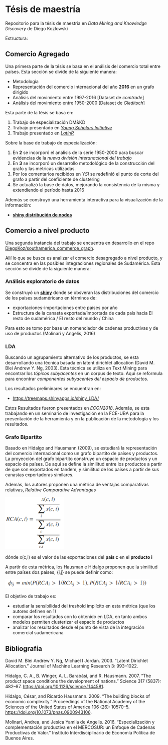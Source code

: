 # Tésis de maestría

Repositorio para la tésis de maestría en _Data Mining and Knowledge Discovery_ de Diego Kozlowski

Estructura:

## Comercio Agregado

Una primera parte de la tésis se basa en el análisis del comercio total entre países. Esta sección se divide de la siguiente manera:

- Metodologı́a
- Representación del comercio internacional del año __2016__ en un grafo dirigido
- Análisis del movimiento entre 1997-2016 [Dataset de _comtrade_]
- Análisis del movimiento entre 1950-2000 [Dataset de _Gleditsch_]

Esta parte de la tésis se basa en:

1. Trabajo de especialización DM&KD
2. Trabajo presentado en [_Young Scholars Initiative_](https://github.com/DiegoKoz/grafo_comercio_agregado/tree/YSI)
3. Trabajo presentado en [_LatinR_](https://github.com/DiegoKoz/grafo_comercio_agregado/tree/master)

Sobre la base de trabajo de especialización:

1. En __2__ se incorporó el análisis de la serie 1950-2000 para buscar evidencias de la _nueva división interanacional del trabajo_ 
2. En __3__ se incorporó un desarrollo metodológico de la construcción del grafo y las métricas utilizadas.
3. Por los comentarios recibidos en _YSI_ se redefinió el punto de corte del grafo a partir del coeficiente de clustering
4. Se actualizó la base de datos, mejorando la consistencia de la misma y extendiendo el período hasta 2016

Además se construyó una herramienta interactiva para la visualización de la información:

- [__shiny distribución de nodos__](https://diegokoz.shinyapps.io/Distribucion_nodos_wrdtrade/)


## Comercio a nivel producto

Una segunda instancia del trabajo se encuentra en desarrollo en el repo [DiegoKoz/southamerica_commerce_graph](https://github.com/DiegoKoz/southamerica_commerce_graph).

Allí lo que se busca es analizar el comercio desagregado a nivel producto, y se concentra en las posibles integraciones regionales de Sudamérica. Esta sección se divide de la siguiente manera:

### Análisis exploratorio de datos

Se construyó un [__shiny__](https://treemaps.shinyapps.io/treemaps/) donde se obsveran las distribuciones del comercio de los países sudaméricano en términos de:

- exportaciones-importaciones entre países por año
- Estructura de la canasta exportada/importada de cada país hacia El resto de sudamérica / El resto del mundo / China

Para esto se tomo por base un nomenclador de cadenas productivas y de uso de productos (Molinari y Angelis, 2016)

### LDA

Buscando un agrupamiento alternativo de los productos, se esta desarrollando una técnica basada en latent dirichlet allocation (David M. Blei Andrew Y. Ng, 2003). Esta técnica se utiliza en Text Mining para encontrar los _tópicos subyacentes_ en un corpus de texto. Aquí se reformula para encontrar _componentes subyacentes del espacio de productos_. 

Los resultados preliminares se encuentran en:

- https://treemaps.shinyapps.io/shiny_LDA/ 

Estos Resultados fueron presentados en _ECON2018_. Además, se esta trabajando en un seminario de investigación en la FCE-UBA para la presentación de la herramienta y en la publicación de la metodología y los resultados.

### Grafo Bipartito

Basado en Hidalgo and Hausmann (2009), se estudiará la representación del comercio internacional como un grafo bipartito de países y productos. La proyección del grafo bipartito construye un espacio de productos y un espacio de países. De aquí se define la similitud entre los productos a partir de que son exportados en tandem, y similitud de los países a partir de sus canastas exportadoras similares.

Además, los autores proponen una métrica de ventajas comparativas relativas, _Relative Comparative Advantages_ 

![](formula1.png)

dónde x(c,i) es el valor de las exportaciones del __país c__ en el __producto i__     

A partir de esta métrica, los Hausman e Hidalgo proponen que la similitud entre países dos países, {i,j} se puede definir como: 

![](formula2.png)


El objetivo de trabajo es:

- estudiar la sensibilidad del treshold implícito en esta métrica (que los autores definen en 1)
- comparar los resultados con lo obtenido en LDA, en tanto ambos modelos permiten clusterizar el espacio de productos
- analizar los resultados desde el punto de vista de la integración comercial sudamericana

## Bibliografía



David M. Blei Andrew Y. Ng, Michael I Jordan. 2003. “Latent Dirichlet Allocation.” Journal of Machine Learning Research 3: 993–1022.

Hidalgo, C. A., B. Winger, A. L. Barabási, and R. Hausmann. 2007. “The product space conditions the development of nations.” Science 317 (5837): 482–87. https://doi.org/10.1126/science.1144581.

Hidalgo, César, and Ricardo Hausmann. 2009. “The building blocks of economic complexity.” Proceedings of the National Academy of the Sciences of the United States of America 106 (26): 10570–5. https://doi.org/10.1073/pnas.0900943106.

Molinari, Andrea, and Jesica Yamila de Angelis. 2016. “Especialización y complementación productiva en el MERCOSUR: un Enfoque de Cadenas Productivas de Valor.” Instituto Interdisciplinario de Economía Política de Buenos Aires.

